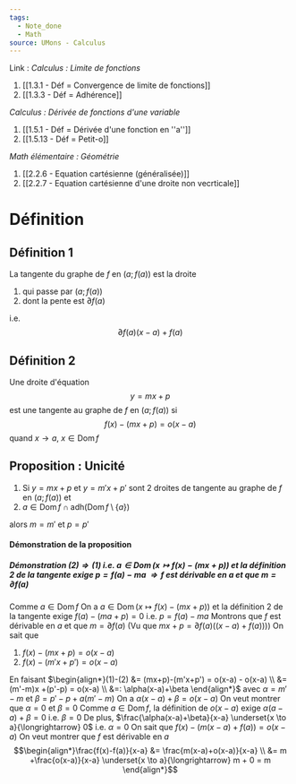 ```yaml
---
tags:
  - Note_done
  - Math
source: UMons - Calculus
---
```


Link :
_Calculus : Limite de fonctions_
1. [[1.3.1 - Déf = Convergence de limite de fonctions]]
1. [[1.3.3 - Déf = Adhérence]]

_Calculus : Dérivée de fonctions d'une variable_
1. [[1.5.1 - Déf = Dérivée d'une fonction en ''a'']]
2. [[1.5.13 - Déf = Petit-o]]

_Math élémentaire : Géométrie_
1. [[2.2.6 - Equation cartésienne (généralisée)]]
2. [[2.2.7 - Equation cartésienne d'une droite non vecrticale]]

# Définition
## Définition  1
La tangente du graphe de $f$ en $(a;f(a))$ est la droite 
1. qui passe par $(a;f(a))$
2. dont la pente est $\partial f(a)$

i.e. $$\partial f(a)(x-a)+f(a)$$
## Définition 2
Une droite d'équation $$y=mx+p$$ est une tangente au graphe de $f$ en $(a;f(a))$ si $$f(x)-(mx+p) = o(x-a)$$ quand $x \to a,\ x \in \operatorname{Dom}f$ 

## Proposition : Unicité
1. Si $y =mx+p$ et $y= m'x+p'$ sont 2 droites de tangente au graphe de $f$ en $(a;f(a))$ et
2. $a \in \operatorname{Dom}f \cap \operatorname{adh(Dom}f\setminus \{a\})$ 

alors $m =m'$ et $p = p'$ 

#### Démonstration de la proposition 
##### Démonstration $(2) \Rightarrow (1)$ i.e. $a \in \operatorname{Dom}(x \mapsto f(x) - (mx+p))$ et la définition 2 de la tangente exige $p = f(a)-ma$ $\Rightarrow f$ est dérivable en $a$ et que $m = \partial f(a)$  
Comme $a \in \operatorname{Dom}f$ 
On a $a \in \operatorname{Dom}(x \mapsto f(x) - (mx+p))$ et la définition 2 de la tangente exige $f(a) - (ma+p) = 0$ i.e. $p = f(a)-ma$ 
Montrons que $f$ est dérivable en $a$ et que $m = \partial f(a)$ 
(Vu que $mx+p = \partial f(a)((x-a)+f(a)))$)
On sait que
1. $f(x)-(mx+p)= o(x-a)$ 
2. $f(x) - (m'x+p') = o(x-a)$ 

En faisant $\begin{align*}(1)-(2) &= (mx+p)-(m'x+p') = o(x-a) - o(x-a) \\ &= (m'-m)x +(p'-p) = o(x-a) \\ &=: \alpha(x-a)+\beta \end{align*}$ avec $\alpha = m'-m$ et $\beta = p'-p+a(m'-m)$ 
On a $\alpha(x-a)+\beta = o(x-a)$ 
On veut montrer que $\alpha = 0$ et $\beta = 0$
Comme $a\in \operatorname{Dom}f$, la définition de $o(x-a)$ exige $\alpha (a-a)+ \beta = 0$ i.e. $\beta = 0$ 
De plus, $\frac{\alpha(x-a)+\beta}{x-a} \underset{x \to a}{\longrightarrow} 0$ i.e. $\alpha = 0$ 
On sait que $f(x)-(m(x-a)+f(a))= o(x-a)$ 
On veut montrer que $f$ est dérivable en $a$ 
$$\begin{align*}\frac{f(x)-f(a)}{x-a} &= \frac{m(x-a)+o(x-a)}{x-a} \\ &= m +\frac{o(x-a)}{x-a} \underset{x \to a}{\longrightarrow} m + 0 = m \end{align*}$$
